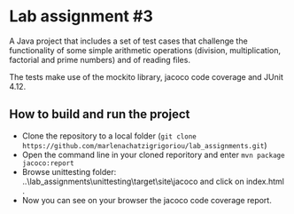 # Lab assignment #3
A Java project that includes a set of test cases that challenge the functionality of some simple arithmetic operations (division, multiplication, factorial and prime numbers) and of reading files. 

The tests make use of the mockito library, jacoco code coverage and JUnit 4.12.

## How to build and run the project

- Clone the repository to a local folder (```git clone https://github.com/marlenachatzigrigoriou/lab_assignments.git```)
- Open the command line in your cloned reporitory and enter ```mvn package jacoco:report```
- Browse unittesting folder: ..\lab_assignments\unittesting\target\site\jacoco and click on index.html .
- Now you can see on your browser the jacoco code coverage report.